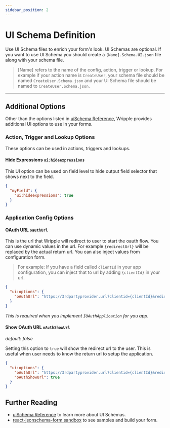 ```yaml
---
sidebar_position: 2
---
```


# UI Schema Definition

Use UI Schema files to enrich your form's look. UI Schemas are optional. If you want to use UI Schema you should create a `[Name].Schema.UI.json` file along with your schema file.

> [Name] refers to the name of the config, action, trigger or lookup. 
> For example if your action name is `CreateUser`, your schema file should be named `CreateUser.Schema.json` and your UI Schema file should be named to `CreateUser.Schema.json`.

---

## Additional Options
Other than the options listed in [uiSchema Reference][lnUISchemaRef], Wripple provides additional UI options to use in your forms.

### Action, Trigger and Lookup Options
These options can be used in actions, triggers and lookups.

#### Hide Expressions `ui:hideexpressions`

This UI option can be used on field level to hide output field selector that shows next to the field.

```json
{
  "myField": {
    "ui:hideexpressions": true
  }
}
```

### Application Config Options

#### OAuth URL `oauthUrl`

This is the url that Wripple will redirect to user to start the oauth flow. You can use dynamic values in the url.
For example `{redirectUrl}` will be replaced by the actual return url. You can also inject values from configuration form.

> For example: If you have a field called `clientId` in your app configuration, you can inject that to url by adding `{clientId}` in your url.

```json
{
  "ui:options": {
    "oAuthUrl": "https://3rdpartyprovider.url?clientid={clientId}&redirect_uri={redirectUrl}"
  }
}
```

_This is required when you implement `IOAuthApplication` for you app._

#### Show OAuth URL `oAuthShowUrl`

_default: false_

Setting this option to `true` will show the redirect url to the user. This is useful when user needs to know the return url to setup the application.

```json
{
  "ui:options": {
    "oAuthUrl": "https://3rdpartyprovider.url?clientid={clientId}&redirect_uri={redirectUrl}",
    "oAuthShowUrl": true
  }
}
```

## Further Reading
- [uiSchema Reference][lnUISchemaRef] to learn more about UI Schemas.
- [react-jsonschema-form sandbox][lnRJSF] to see samples and build your form.

[lnUISchemaRef]: https://rjsf-team.github.io/react-jsonschema-form/docs/api-reference/uiSchema/
[lnRJSF]: https://rjsf-team.github.io/react-jsonschema-form/